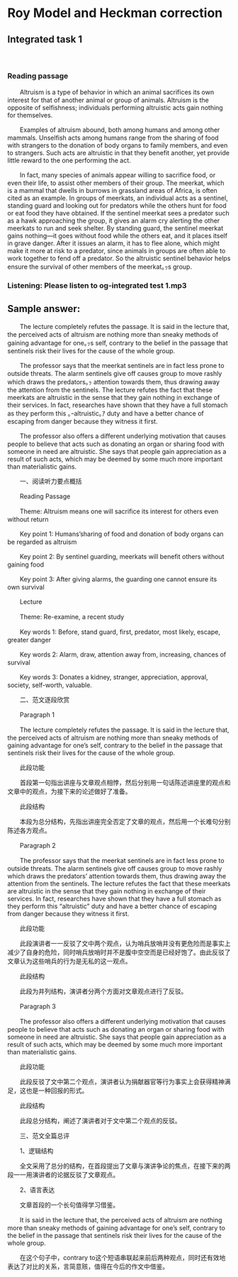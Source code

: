 # Roy Model and Heckman correction

## Integrated task 1
　　
### Reading passage

　　Altruism is a type of behavior in which an animal sacrifices its own interest for that of another animal or group of animals. Altruism is the opposite of selfishness; individuals performing altruistic acts gain nothing for themselves.

　　Examples of altruism abound, both among humans and among other mammals. Unselfish acts among humans range from the sharing of food with strangers to the donation of body organs to family members, and even to strangers. Such acts are altruistic in that they benefit another, yet provide little reward to the one performing the act.

　　In fact, many species of animals appear willing to sacrifice food, or even their life, to assist other members of their group. The meerkat, which is a mammal that dwells in burrows in grassland areas of Africa, is often cited as an example. In groups of meerkats, an individual acts as a sentinel, standing guard and looking out for predators while the others hunt for food or eat food they have obtained. If the sentinel meerkat sees a predator such as a hawk approaching the group, it gives an alarm cry alerting the other meerkats to run and seek shelter. By standing guard, the sentinel meerkat gains nothing—it goes without food while the others eat, and it places itself in grave danger. After it issues an alarm, it has to flee alone, which might make it more at risk to a predator, since animals in groups are often able to work together to fend off a predator. So the altruistic sentinel behavior helps ensure the survival of other members of the meerkat｡ｯs group.

### Listening: Please listen to og-integrated test 1.mp3

## Sample answer:

　　The lecture completely refutes the passage. It is said in the lecture that, the perceived acts of altruism are nothing more than sneaky methods of gaining advantage for one｡ｯs self, contrary to the belief in the passage that sentinels risk their lives for the cause of the whole group.

　　The professor says that the meerkat sentinels are in fact less prone to outside threats. The alarm sentinels give off causes group to move rashly which draws the predators｡ｯ attention towards them, thus drawing away the attention from the sentinels. The lecture refutes the fact that these meerkats are altruistic in the sense that they gain nothing in exchange of their services. In fact, researches have shown that they have a full stomach as they perform this ｡ｰaltruistic｡ｱ duty and have a better chance of escaping from danger because they witness it first.

　　The professor also offers a different underlying motivation that causes people to believe that acts such as donating an organ or sharing food with someone in need are altruistic. She says that people gain appreciation as a result of such acts, which may be deemed by some much more important than materialistic gains.

　　一、阅读听力要点概括

　　Reading Passage

　　Theme: Altruism means one will sacrifice its interest for others even without return

　　Key point 1: Humans’sharing of food and donation of body organs can be regarded as altruism

　　Key point 2: By sentinel guarding, meerkats will benefit others without gaining food

　　Key point 3: After giving alarms, the guarding one cannot ensure its own survival

　　Lecture

　　Theme: Re-examine, a recent study

　　Key words 1: Before, stand guard, first, predator, most likely, escape, greater danger

　　Key words 2: Alarm, draw, attention away from, increasing, chances of survival

　　Key words 3: Donates a kidney, stranger, appreciation, approval, society, self-worth, valuable.

　　二、范文逐段欣赏

　　Paragraph 1

　　The lecture completely refutes the passage. It is said in the lecture that, the perceived acts of altruism are nothing more than sneaky methods of gaining advantage for one’s self, contrary to the belief in the passage that sentinels risk their lives for the cause of the whole group.

　　此段功能

　　首段第一句指出讲座与文章观点相悖，然后分别用一句话陈述讲座里的观点和文章中的观点，为接下来的论述做好了准备。

　　此段结构

　　本段为总分结构，先指出讲座完全否定了文章的观点，然后用一个长难句分别陈述各方观点。

　　Paragraph 2

　　The professor says that the meerkat sentinels are in fact less prone to outside threats. The alarm sentinels give off causes group to move rashly which draws the predators’ attention towards them, thus drawing away the attention from the sentinels. The lecture refutes the fact that these meerkats are altruistic in the sense that they gain nothing in exchange of their services. In fact, researches have shown that they have a full stomach as they perform this “altruistic” duty and have a better chance of escaping from danger because they witness it first.

　　此段功能

　　此段演讲者一一反驳了文中两个观点，认为哨兵放哨并没有更危险而是事实上减少了自身的危险，同时哨兵放哨时并不是腹中空空而是已经好饱了。由此反驳了文章认为这些哨兵的行为是无私的这一观点。

　　此段结构

　　此段为并列结构，演讲者分两个方面对文章观点进行了反驳。

　　Paragraph 3

　　The professor also offers a different underlying motivation that causes people to believe that acts such as donating an organ or sharing food with someone in need are altruistic. She says that people gain appreciation as a result of such acts, which may be deemed by some much more important than materialistic gains.

　　此段功能

　　此段反驳了文中第二个观点，演讲者认为捐献器官等行为事实上会获得精神满足，这也是一种回报的形式。

　　此段结构

　　此段总分结构，阐述了演讲者对于文中第二个观点的反驳。

　　三、范文全篇总评

　　1、逻辑结构

　　全文采用了总分的结构，在首段提出了文章与演讲争论的焦点，在接下来的两段一一用演讲者的论据反驳了文章观点。

　　2、语言表达

　　文章首段的一个长句值得学习借鉴。

　　It is said in the lecture that, the perceived acts of altruism are nothing more than sneaky methods of gaining advantage for one’s self, contrary to the belief in the passage that sentinels risk their lives for the cause of the whole group.

　　在这个句子中，contrary to这个短语串联起来前后两种观点，同时还有效地表达了对比的关系，言简意赅，值得在今后的作文中借鉴。